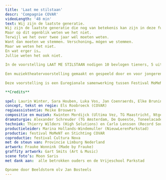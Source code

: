 ```yaml
---
title: 'Laat me stilstaan'
descr: 'Compagnie COVAR'
videoLength: '48 min'
text: Wij zijn de laatste generatie.  
Wij zijn de laatste generatie die nog van betekenis kan zijn in deze fucked-up wereld.  
Maar op dit ogenblik weten we het niet.  
Terwijl we het over twee jaar wél moeten weten.  
Want dan moeten we stemmen. Verschoning… mógen we stemmen.  
Maar we weten het niet.  
En wat erger is…  
Jullie weten het ook niet.  
  
In de voorstelling LAAT ME STILSTAAN nodigen 10 bevlogen tieners, 5 uit Tongeren/BE en 5 uit Heerlen/NL, het publiek uit stil te staan. Om samen te observeren. Te kijken naar wat is. Hoe de wereld zich aan hen openbaart. En waar ze naar toe willen. Waar ze met de wereld en de mensen erin naar toe willen.  
  
Een muziektheatervoorstelling gemaakt en gespeeld door en voor jongeren. In regie van Els Roobroeck, geflankeerd door de muzikale compositie van Kwinten Mordijck. Via geleide improvisaties komt de tekst tot stand. Vanuit het persoonlijke perspectief van de adolescenten ontdekken we waar we met z’n allen staan. En kijken we vooruit. Naar waar we over vier jaar willen staan. Niet toevallig de bandbreedte van een regeringstermijn.  
  
Deze voorstelling is een Euregionale samenwerking tussen Festival MoMeNT, Cultura Nova en Stichting COVAR. En werd mede mogelijk gemaakt door de Provincie Limburg NL.

**Credits**  
  
spel: Laurin Winter, Sara Houben, Luka Vos, Jan Coenraerds, Elke Bruninx, Anoek Hilt, Floris Ermers, Iris Lammeriks, Mijke Berendsen en Anna Seinen  
concept, tekst en regie: Els Roobroeck (COVAR)  
regieassistentie: Meike Brouwers  
compositie en muziek: Kwinten Mordijck (Ultima Vez, TG Maastricht, Ntgent, Use Knife)  
dramaturgie: Alexander Schreuder (TG Amsterdam, De Queeste, Toneelacademie Maastricht)  
techniek: Thierry Wilders (High Solutions) en Carlo Lenssen (Record Sound)  
productieleider: Marina Hollands-Windemuller (NieuwLerenParkstad)  
productie: festival MoMeNT en Stichting COVAR  
coproductie: festival Cultura Nova  
met de steun van: Provincie Limburg Nederland  
artwork: Frauke Wonnink (Made by Frauke)  
graffity artwork: Gart Smits (Art & Music)  
scene foto’s: Moon Saris  
met dank aan:  alle betrokken ouders en de Vrijeschool Parkstad

Opname door Beeldstorm olv Jan Bosteels
---
```

